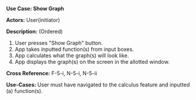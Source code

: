 **Use Case: Show Graph**

**Actors:** User(initiator)

**Description:** (Ordered)
  1. User presses "Show Graph" button.
  2. App takes inputted function(s) from input boxes.
  3. App calculates what the graph(s) will look like.
  4. App displays the graph(s) on the screen in the allotted window.
  
  **Cross Reference:** F-5-i, N-5-i, N-5-ii
  
  **Use-Cases:** User must have navigated to the calculus feature and inputted (a) function(s).
